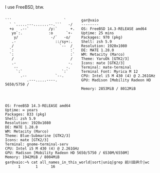 I use FreeBSD, btw.

```

```                        `       gar@vaio 
  ` `.....---.......--.```   -/    -------- 
  +o   .--`         /y:`      +.   OS: FreeBSD 14.3-RELEASE amd64 
   yo`:.            :o      `+-    Uptime: 25 mins 
    y/               -/`   -o/     Packages: 970 (pkg) 
   .-                  ::/sy+:.    Shell: zsh 5.9 
   /                     `--  /    Resolution: 1920x1080 
  `:                          :`   DE: MATE 1.28.0 
  `:                          :`   WM: Metacity (Marco) 
   /                          /    Theme: YaruOk [GTK2/3] 
   .-                        -.    Icons: mate [GTK2/3] 
    --                      -.     Terminal: mate-terminal 
     `:`                  `:`      Terminal Font: Myrica M 12 
       .--             `--.        CPU: Intel i5 M 430 (4) @ 2.261GHz 
          .---.....----.           GPU: Madison [Mobility Radeon HD 5650/5750 / 
                                   Memory: 2853MiB / 8012MiB 

                                                           
```                                                        


```
OS: FreeBSD 14.3-RELEASE amd64 
Uptime: ∞ years 
Packages: 833 (pkg) 
Shell: zsh 5.9 
Resolution: 1920x1080 
DE: MATE 1.28.0 
WM: Metacity (Marco) 
Theme: Blue-Submarine [GTK2/3] 
Icons: mate [GTK2/3] 
Terminal: gnome-terminal-serv 
CPU: Intel i5 M 430 (4) @ 2.261GHz 
GPU: Madison [Mobility Radeon HD 5650/5750 / 6530M/6550M] 
Memory: 1942MiB / 8004MiB 
gar@vaio:~% cat all_names_in_this_world|sort|uniq|grep 前川田井介|wc
      1       1      16
```
